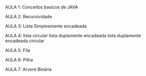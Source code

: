 AULA 1:
	Conceitos basicos de JAVA

AULA 2:
	Recursividade

AULA 3:
	Lista Simplesmente encadeada

AULA 4:
	lista circular
	lista duplamente encadeada
	lista duplamente encadeada circular

AULA 5: 
	Fila
	
AULA 6:
	Pilha

AULA 7:
	Arvore Binária
